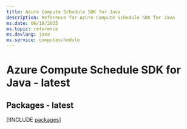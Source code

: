 ```yaml
---
title: Azure Compute Schedule SDK for Java
description: Reference for Azure Compute Schedule SDK for Java
ms.date: 06/18/2025
ms.topic: reference
ms.devlang: java
ms.service: computeschedule
---
```

# Azure Compute Schedule SDK for Java - latest
## Packages - latest
[!INCLUDE [packages](compute-schedule-index.md)]